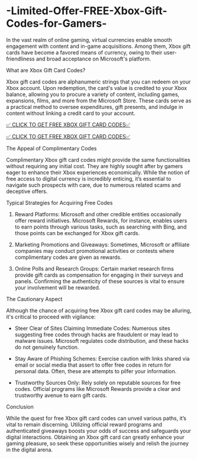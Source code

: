 # -Limited-Offer-FREE-Xbox-Gift-Codes-for-Gamers-
In the vast realm of online gaming, virtual currencies enable smooth engagement with content and in-game acquisitions. Among them, Xbox gift cards have become a favored means of currency, owing to their user-friendliness and broad acceptance on Microsoft's platform.

What are Xbox Gift Card Codes?

Xbox gift card codes are alphanumeric strings that you can redeem on your Xbox account. Upon redemption, the card's value is credited to your Xbox balance, allowing you to procure a variety of content, including games, expansions, films, and more from the Microsoft Store. These cards serve as a practical method to oversee expenditures, gift presents, and indulge in content without linking a credit card to your account.



[✅ CLICK TO GET FREE XBOX GIFT CARD CODES✅](https://offerzons.com/xbox/)

[✅ CLICK TO GET FREE XBOX GIFT CARD CODES✅](https://offerzons.com/xbox/)


The Appeal of Complimentary Codes

Complimentary Xbox gift card codes might provide the same functionalities without requiring any initial cost. They are highly sought after by gamers eager to enhance their Xbox experiences economically. While the notion of free access to digital currency is incredibly enticing, it’s essential to navigate such prospects with care, due to numerous related scams and deceptive offers.

Typical Strategies for Acquiring Free Codes

1. Reward Platforms: Microsoft and other credible entities occasionally offer reward initiatives. Microsoft Rewards, for instance, enables users to earn points through various tasks, such as searching with Bing, and those points can be exchanged for Xbox gift cards.

2. Marketing Promotions and Giveaways: Sometimes, Microsoft or affiliate companies may conduct promotional activities or contests where complimentary codes are given as rewards.

3. Online Polls and Research Groups: Certain market research firms provide gift cards as compensation for engaging in their surveys and panels. Confirming the authenticity of these sources is vital to ensure your involvement will be rewarded.

The Cautionary Aspect

Although the chance of acquiring free Xbox gift card codes may be alluring, it's critical to proceed with vigilance:

- Steer Clear of Sites Claiming Immediate Codes: Numerous sites suggesting free codes through hacks are fraudulent or may lead to malware issues. Microsoft regulates code distribution, and these hacks do not genuinely function.

- Stay Aware of Phishing Schemes: Exercise caution with links shared via email or social media that assert to offer free codes in return for personal data. Often, these are attempts to pilfer your information.

- Trustworthy Sources Only: Rely solely on reputable sources for free codes. Official programs like Microsoft Rewards provide a clear and trustworthy avenue to earn gift cards.

Conclusion

While the quest for free Xbox gift card codes can unveil various paths, it’s vital to remain discerning. Utilizing official reward programs and authenticated giveaways boosts your odds of success and safeguards your digital interactions. Obtaining an Xbox gift card can greatly enhance your gaming pleasure, so seek these opportunities wisely and relish the journey in the digital arena.
